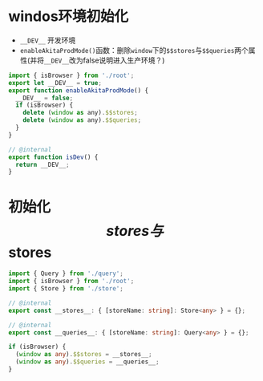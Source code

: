 # windos环境初始化
- `__DEV__` 开发环境
- `enableAkitaProdMode()`函数：删除`window`下的`$$stores`与`$$queries`两个属性(并将`__DEV__`改为false说明进入生产环境？)
``` javascript
import { isBrowser } from './root';
export let __DEV__ = true;
export function enableAkitaProdMode() {
  __DEV__ = false;
  if (isBrowser) {
    delete (window as any).$$stores;
    delete (window as any).$$queries;
  }
}

// @internal
export function isDev() {
  return __DEV__;
}
```

# 初始化 $$stores 与 $$stores
``` typescript
import { Query } from './query';
import { isBrowser } from './root';
import { Store } from './store';

// @internal
export const __stores__: { [storeName: string]: Store<any> } = {};

// @internal
export const __queries__: { [storeName: string]: Query<any> } = {};

if (isBrowser) {
  (window as any).$$stores = __stores__;
  (window as any).$$queries = __queries__;
}

```